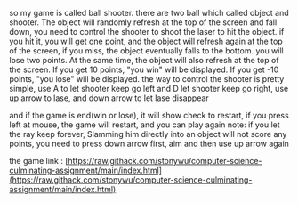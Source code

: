 so my game is called ball shooter. there are two ball which called object and shooter.
The object will randomly refresh at the top of the screen and fall down, you need to control the shooter to shoot the laser to hit the object.
if you hit it, you will get one point, and the object will refresh again at the top of the screen, if you miss, the object eventually falls to the bottom.
you will lose two points. At the same time, the object will also refresh at the top of the screen. If you get 10 points, "you win" will be displayed.
If you get -10 points, "you lose" will be displayed.
the way to control the shooter is pretty simple, use A to let shooter keep go left and D let shooter keep go right, use  up arrow to lase, and down arrow to let lase disappear

and if the game is end(win or lose), it will show check to restart, if you press left at mouse, the game will restart, and you can play again
note: if you let the ray keep forever, Slamming him directly into an object will not score any points, you need to press down arrow first, aim and then use up arrow again

the game link : [https://raw.githack.com/stonywu/computer-science-culminating-assignment/main/index.html](https://raw.githack.com/stonywu/computer-science-culminating-assignment/main/index.html)
